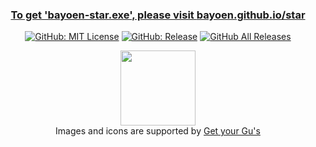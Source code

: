 <h3 align="center">
   <span><a href=https://bayoen.github.io/star>To get 'bayoen-star.exe', please visit <strong>bayoen.github.io/star</strong></a></span>
</h3>

<p align="center">
        <span>
          <a href="https://github.com/bayoen/bayoen-star-exe/blob/master/LICENSE"><img src="https://img.shields.io/github/license/mashape/apistatus.svg?style=flat-square" alt="GitHub: MIT License"></a>
          <a href="https://github.com/bayoen/bayoen-star-exe/releases"><img src="https://img.shields.io/github/release/bayoen/bayoen-star-exe.svg?style=flat-square" alt="GitHub: Release"></a>
           <a href="https://github.com/bayoen/bayoen-star-exe/releases/latest"><img src="https://img.shields.io/github/downloads/bayoen/bayoen-star-exe/total.svg?style=flat-square" alt="GitHub All Releases"></a>
        </span>
</p>

<p align="center">
   <a href=https://dailycarbuncle.tumblr.com><img src="resources/dailycarbuncle_174030608386.ico" height="120" width="120"/></a>
   <br/>
   <span>Images and icons are supported by <a href=https://dailycarbuncle.tumblr.com>Get your Gu's</a></span>
</p>
